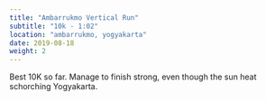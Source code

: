 ```yaml
---
title: "Ambarrukmo Vertical Run"
subtitle: "10k - 1:02"
location: "ambarrukmo, yogyakarta"
date: 2019-08-18
weight: 2
---
```


Best 10K so far. Manage to finish strong, even though the sun heat schorching Yogyakarta.